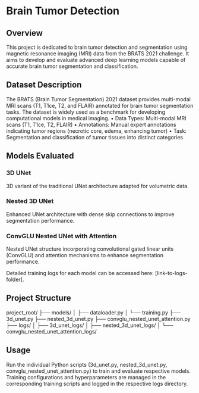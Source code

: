 # Brain Tumor Detection 

## Overview
This project is dedicated to brain tumor detection and segmentation using magnetic resonance imaging (MRI) data from the BRATS 2021 challenge. It aims to develop and evaluate advanced deep learning models capable of accurate brain tumor segmentation and classification.

## Dataset Description
The BRATS (Brain Tumor Segmentation) 2021 dataset provides multi-modal MRI scans (T1, T1ce, T2, and FLAIR) annotated for brain tumor segmentation tasks. The dataset is widely used as a benchmark for developing computational models in medical imaging.
•	Data Types: Multi-modal MRI scans (T1, T1ce, T2, FLAIR)
•	Annotations: Manual expert annotations indicating tumor regions (necrotic core, edema, enhancing tumor)
•	Task: Segmentation and classification of tumor tissues into distinct categories

## Models Evaluated
### 3D UNet
3D variant of the traditional UNet architecture adapted for volumetric data.
### Nested 3D UNet
Enhanced UNet architecture with dense skip connections to improve segmentation performance.
### ConvGLU Nested UNet with Attention
Nested UNet structure incorporating convolutional gated linear units (ConvGLU) and attention mechanisms to enhance segmentation performance.

Detailed training logs for each model can be accessed here: [link-to-logs-folder].

## Project Structure
project_root/
├── models/
│   ├── dataloader.py
│   └── training.py
├── 3d_unet.py
├── nested_3d_unet.py
├── convglu_nested_unet_attention.py
├── logs/
│   ├── 3d_unet_logs/
│   ├── nested_3d_unet_logs/
│   └── convglu_nested_unet_attention_logs/
    
## Usage
Run the individual Python scripts (3d_unet.py, nested_3d_unet.py, convglu_nested_unet_attention.py) to train and evaluate respective models. Training configurations and hyperparameters are managed in the corresponding training scripts and logged in the respective logs directory.
